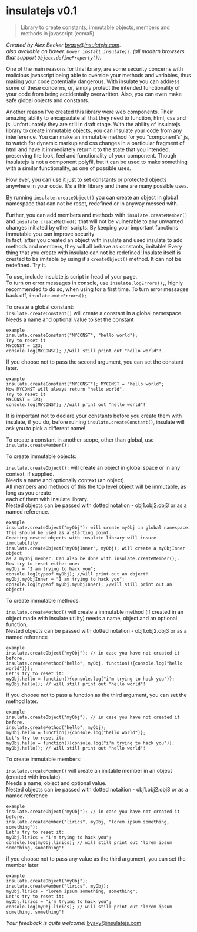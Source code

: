 # insulatejs v0.1

>Library to create constants, immutable objects, members and methods in javascript (ecma5)       

*Created by Alex Becker byaxy@insulatejs.com.*    
*_also available on bower._ `bower install insulatejs`.*
*(all modern browsers that support `Object.defineProperty()`).* 

One of the main reasons for this library, are some security concerns with malicious javascript being able to override your methods and variables, thus making your code potentially dangerous. 
With insulate you can address some of these concerns, or, simply  protect the intended functionality of your code from being accidentally overwritten. 
Also, you can even make safe global objects and constants. 

Another reason I've created this library were web components. Their amazing ability to encapsulate all that they need to function, html, css and js. Unfortunately they are still in draft stage. With the ability of insulatejs library to create immutable objects, you can insulate your code from any interference. You can make an immutable method for you “component’s” js,  to  watch for  dynamic markup and css changes in a particular  fragment of html  and have it immediately return it to the state  that you intended, preserving the look, feel and functionality of your component. Though insulatejs is not a component polyfil, but it can be used to make something with a similar functionality, as one of possible uses.

How ever, you can use it just to set constants or protected objects anywhere in your code. 
It's a thin library and there are many possible uses.

 
By running `insulate.createObject()` you can create an object in global namespace that can not be reset, redefined or in anyway messed with.  

Further, you can add members and methods  with `insulate.createMember()` and `insulate.createMethod()` that will not be vulnerable to any unwanted changes initiated by other scripts. By keeping your important functions immutable you can improve security   
In fact, after you created an object with insulate and used insulate to add methods and members, they will all behave as constants, imitable!
Every thing that you create with insulate can not be redefined!
Insulate itself is created to be imitable by using it's `createObject()` method. It can not be redefined. Try it.


To use, include insulate.js script in head of your page.   
To turn on error messages in console, use `insulate.logErrors();`, highly recommended to do so, when using for a first time. To turn  error messages  back off, `insulate.muteErrors();`

To create a global constant:   
`insulate.createConstant()` will create a constant in a global namespace. Needs a name and optional value to set the constant   

    example  
    insulate.createConstant("MYCONST", "hello world");   
    Try to reset it  
    MYCONST = 123;
    console.log(MYCONST); //will still print out "hello world"! 

If you choose not to pass the second argument, you can set the constant later.   

    example
    insulate.createConstant("MYCONST"); MYCONST = "hello world";   
    Now MYCONST will always return "hello world".  
    Try to reset it  
    MYCONST = 123;
    console.log(MYCONST); //will print out "hello world"!    

	
It is important not to declare your constants before you create them with insulate, if you do, before ruining `insulate.createConstant()`, insulate will ask you to pick a different name!
	
To create a constant in another scope, other than  global, use `insulate.createMember();`  
  
To create immutable objects:
	
`insulate.createObject();` will create an object in global space or in any context, if supplied.  
Needs a name and optionally context (an object).    
All members and methods of this the top level object will be immutable, as long as you create  
each of them with insulate library.  
Nested objects can be passed with dotted notation - obj1.obj2.obj3 or as a named reference.  

    example 
    insulate.createObject("myObj"); will create myObj in global namespace.   
    This should be used as a starting point. 
    Creating nested objects with insulate library will insure immutability.   
    insulate.createObject("myObjInner", myObj); will create a myObjInner object    
    as a myObj member. Can also be done with insulate.createMember();.  
    Now try to reset either one:   
    myObj = "I am trying to hack you";   
    console.log(typeof myObj); //will print out an object!   
    myObj.myObjInner = "I am trying to hack you";   
    console.log(typeof myObj.myObjInner); //will still print out an object!  
    
	
To create immutable methods:

`insulate.createMethod()` will create a immutable  method (if created in an object made with insulate utility) 
needs a name, object and an optional function.    
Nested objects can be passed with dotted notation - obj1.obj2.obj3 or as a named reference   

    example
    insulate.createObject("myObj"); // in case you have not created it before.
    insulate.createMethod("hello", myObj, function(){console.log("hello world")});  
    Let's try to reset it:  
    myObj.hello = function(){console.log("i'm trying to hack you")};  
    myObj.hello(); // will still print out "hello world"!

If you choose not to pass a function as the third argument, you can set the method later.   

    example
    insulate.createObject("myObj"); // in case you have not created it before.
    insulate.createMethod("hello", myObj);
    myObj.hello = function(){console.log("hello world")};   
    Let's try to reset it:  
    myObj.hello = function(){console.log("i'm trying to hack you")};  
    myObj.hello(); // will still print out "hello world"!
	
To create immutable members:

`insulate.createMember()` will create an imitable member in an object (created with insulate).   
Needs a name, object and optional value.   
Nested objects can be passed with dotted notaition - obj1.obj2.obj3 or as a named reference

    example 
    insulate.createObject("myObj"); // in case you have not created it before.
    insulate.createMember("lirics", myObj, "lorem ipsum something, something");   
    Let's try to reset it:  
    myObj.lirics = "i'm trying to hack you";  
    console.log(myObj.lirics); // will still print out "lorem ipsum something, something"!



if you choose not to pass any value as  the third argument, you can set the member later  

    example
    insulate.createObject("myObj");
    insulate.createMember("lirics", myObj);
    myObj.lirics = "lorem ipsum something, something";  
    Let's try to reset it:  
    myObj.lirics = "i'm trying to hack you";  
    console.log(myObj.lirics); // will still print out "lorem ipsum something, something"!

*Your feedback is quite welcome!*
byaxy@insulatejs.com
